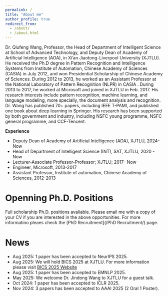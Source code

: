 ```yaml
---
permalink: /
title: "About me"
author_profile: true
redirect_from: 
  - /about/
  - /about.html
---
```


Dr. Qiufeng Wang, Professor, the Head of Department of Intelligent Science at School of Advanced Technology, and Deputy Dean of Academy of Artificial Intelligence (AOA), in Xi’an Jiaotong-Liverpool University (XJTLU). 
He received the Ph.D degree in Pattern Recognition and Intelligence Systems from Institute of Automation, Chinese Academy of Sciences (CASIA) in July 2012, and won Presidential Scholarship of Chinese Academy of Sciences.
During 2012 to 2013, he worked as an Assistant Professor at the National Laboratory of Pattern Recognition (NLPR) in CASIA . 
During 2013 to 2017, he worked at Microsoft and joined in XJTLU in Feb. 2017. 
His research interests include pattern recognition, machine learning, and language modeling, more specially, the document analysis and recognition. 
Dr. Wang has published 70+ papers, including IEEE T-PAMI, and published one book about deep learning in Springer. 
His research has been supported by both government and industry, including NSFC young programme, NSFC general programme, and CCF-Tencent.

**Experience**

* Deputy Dean of Academy of Artificial Intelligence (AOA), XJTLU, 2024-Now
* Head of Department of Intelligent Science (INT), SAT, XJTLU, 2020 - Now
* Lecturer-Associate Professor-Professor;  XJTLU; 2017- Now
* Engineer, Microsoft, 2013-2017
* Assistant Professor, Institute of automation, Chinese Academy of Sciences, 2012-2013


Openning Ph.D. Positions
=====
Full scholarship Ph.D. positions avaliable. Please email me with a copy of your CV if you are interested in the above opportunities. For more informatino pleaes check the [PhD Recruitment](/PhD Recruitment/) page.


News
======
* Aug 2025: 1 paper has been accepted to NeurIPS 2025.
* Aug 2025: We will hold BICS 2025 at XJTLU. For more information please visit [BICS 2025 Website](https://bics-ai.org)
* Aug 2025: 1 paper has been accepted to EMNLP 2025.
* May 2025: We welcome Dr. Jindong Wang to XJTLU for a guest talk.
* Oct 2024: 1 paper has been accepted to ICLR 2025.
* Nov 2024: 3 papers has been accepted to AAAI 2025 (2 Oral 1 Poster).
